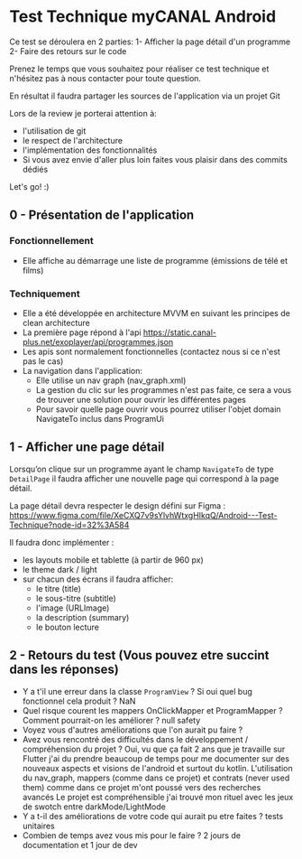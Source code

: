 # Test Technique myCANAL Android

Ce test se déroulera en 2 parties:
1- Afficher la page détail d'un programme
2- Faire des retours sur le code


Prenez le temps que vous souhaitez pour réaliser ce test technique et n'hésitez pas à nous contacter pour toute question.

En résultat il faudra partager les sources de l'application via un projet Git

Lors de la review je porterai attention à:
- l'utilisation de git
- le respect de l'architecture
- l'implémentation des fonctionnalités
- Si vous avez envie d'aller plus loin faites vous plaisir dans des commits dédiés

Let's go! :)

## 0 - Présentation de l'application

### Fonctionnellement
- Elle affiche au démarrage une liste de programme (émissions de télé et films)

### Techniquement
- Elle a été développée en architecture MVVM en suivant les principes de clean architecture
- La première page répond à l'api https://static.canal-plus.net/exoplayer/api/programmes.json
- Les apis sont normalement fonctionnelles (contactez nous si ce n'est pas le cas)
- La navigation dans l'application:
   - Elle utilise un nav graph (nav_graph.xml)
   - La gestion du clic sur les programmes n'est pas faite, ce sera a vous de trouver une solution pour ouvrir les différentes pages
   - Pour savoir quelle page ouvrir vous pourrez utiliser l'objet domain NavigateTo inclus dans ProgramUi

## 1 - Afficher une page détail
Lorsqu’on clique sur un programme ayant le champ `NavigateTo` de type `DetailPage` il faudra afficher une nouvelle page qui correspond à la page détail. 

La page détail devra respecter le design défini sur Figma : https://www.figma.com/file/XeCXQ7v9sYlvhWtxgHIkqQ/Android---Test-Technique?node-id=32%3A584

Il faudra donc implémenter :
   - les layouts mobile et tablette (à partir de 960 px)
   - le theme dark / light
   - sur chacun des écrans il faudra afficher:
       - le titre (title)
       - le sous-titre (subtitle)
       - l'image (URLImage)
       - la description (summary)
       - le bouton lecture

## 2 - Retours du test (Vous pouvez etre succint dans les réponses)

- Y a t'il une erreur dans la classe `ProgramView` ? Si oui quel bug fonctionnel cela produit ?
    NaN
- Quel risque courent les mappers OnClickMapper et ProgramMapper ? Comment pourrait-on les améliorer ?
    null safety
- Voyez vous d'autres améliorations que l'on aurait pu faire ?
- Avez vous rencontré des difficultés dans le développement / compréhension du projet ?
    Oui, vu que ça fait 2 ans que je travaille sur Flutter j'ai du prendre beaucoup de temps pour me documenter sur des nouveaux aspects et visions de l'android et surtout du kotlin.
    L'utilisation du nav_graph, mappers (comme dans ce projet)  et contrats (never used them) comme dans ce projet m'ont poussé vers des recherches avancés 
    Le projet est compréhensible j'ai trouvé mon rituel avec les jeux de swotch entre darkMode/LightMode
- Y a t-il des améliorations de votre code qui aurait pu etre faites ?
    tests unitaires
- Combien de temps avez vous mis pour le faire ?
  2 jours de documentation et 1 jour de dev

